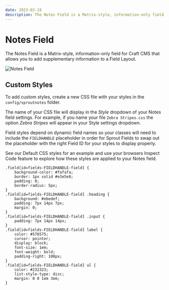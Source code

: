```yaml
---
date: 2023-02-19
description: The Notes Field is a Matrix-style, information-only field for Craft CMS that allows you to add supplementary information to a Field Layout.
---
```


# Notes Field

The Notes Field is a Matrix-style, information-only field for Craft CMS that allows you to add supplementary information to a Field Layout.

![Notes Field](./assets/images/fields/sprout-notes-field-output.png)

## Custom Styles

To add custom styles, create a new CSS file with your styles in the `config/sproutnotes` folder.

The name of your CSS file will display in the _Style_ dropdown of your Notes field settings. For example, if you name your file `Zebra Stripes.css` the option _Zebra Stripes_ will appear in your Style settings dropdown.

Field styles depend on dynamic field names so your classes will need to include the `FIELDHANDLE` placeholder in order for Sprout Fields to swap out the placeholder with the right Field ID for your styles to display properly.

See our Default CSS styles for an example and use your browsers Inspect Code feature to explore how these styles are applied to your Notes field.

``` twig
.field[id=fields-FIELDHANDLE-field] {
    background-color: #fafafa;
    border: 1px solid #e3e5e8;
    padding: 0;
    border-radius: 5px;
}
.field[id=fields-FIELDHANDLE-field] .heading {
    background: #ebedef;
    padding: 7px 14px 7px;
    margin: 0;
}
.field[id=fields-FIELDHANDLE-field] .input {
    padding: 7px 14px 14px;
}
.field[id=fields-FIELDHANDLE-field] label {
    color: #576575;
    cursor: pointer;
    display: block;
    font-size: 1em;
    font-weight: bold;
    padding-right: 100px;
}
.field[id=fields-FIELDHANDLE-field] ul {
    color: #232323;
    list-style-type: disc;
    margin: 0 0 1em 3em;
}
```
